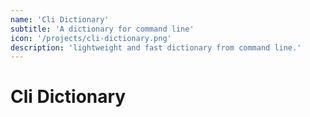 ```yaml
---
name: 'Cli Dictionary'
subtitle: 'A dictionary for command line'
icon: '/projects/cli-dictionary.png'
description: 'lightweight and fast dictionary from command line.'
---
```


# Cli Dictionary
